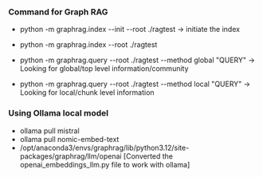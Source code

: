 ### Command for Graph RAG
- python -m graphrag.index --init --root ./ragtest -> initiate the index

- python -m graphrag.index --root ./ragtest

- python -m graphrag.query --root ./ragtest --method global "QUERY" -> Looking for global/top level information/community

- python -m graphrag.query --root ./ragtest --method local "QUERY" -> Looking for local/chunk level information


### Using Ollama local model
- ollama pull mistral
- ollama pull nomic-embed-text
- /opt/anaconda3/envs/graphrag/lib/python3.12/site-packages/graphrag/llm/openai [Converted the openai_embeddings_llm.py file to work with ollama]